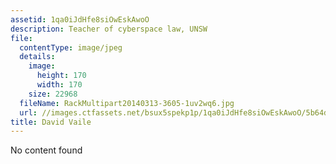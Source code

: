 ```yaml
---
assetid: 1qa0iJdHfe8siOwEskAwoO
description: Teacher of cyberspace law, UNSW
file:
  contentType: image/jpeg
  details:
    image:
      height: 170
      width: 170
    size: 22968
  fileName: RackMultipart20140313-3605-1uv2wq6.jpg
  url: //images.ctfassets.net/bsux5spekp1p/1qa0iJdHfe8siOwEskAwoO/5b64def8f928b1aabb5713c36c14164f/RackMultipart20140313-3605-1uv2wq6.jpg
title: David Vaile
---
```

No content found